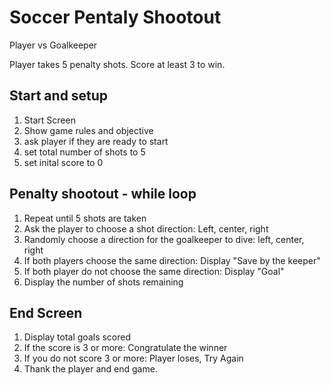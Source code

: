 # Soccer Pentaly Shootout 

Player vs Goalkeeper 

Player takes 5 penalty shots. Score at least 3 to win. 

## Start and setup 

1. Start Screen 
1. Show game rules and objective 
1. ask player if they are ready to start
1. set total number of shots to 5 
1. set inital score to 0


## Penalty shootout - while loop 

1. Repeat until 5 shots are taken 
1. Ask the player to choose a shot direction: Left, center, right
1. Randomly choose a direction for the goalkeeper to dive: left, center, right 
1. If both players choose the same direction: Display "Save by the keeper" 
1. If both player do not choose the same direction: Display "Goal" 
1. Display the number of shots remaining 

## End Screen 

1. Display total goals scored 
1. If the score is 3 or more: Congratulate the winner 
1. If you do not score 3 or more: Player loses, Try Again 
1. Thank the player and end game. 
